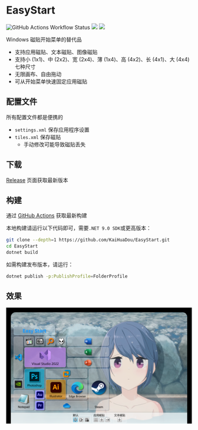 ﻿# EasyStart

![GitHub Actions Workflow Status](https://img.shields.io/github/actions/workflow/status/kaihuadou/easystart/build.yml) ![](https://img.shields.io/github/license/kaihuadou/easystart) ![](https://img.shields.io/github/commit-activity/w/kaihuadou/easystart)

Windows 磁贴开始菜单的替代品

- 支持应用磁贴、文本磁贴、图像磁贴
- 支持小 (1x1)、中 (2x2)、宽 (2x4)、薄 (1x4)、高 (4x2)、长 (4x1)、大 (4x4) 七种尺寸
- 无限画布、自由拖动
- 可从开始菜单快速固定应用磁贴

## 配置文件

所有配置文件都是便携的

- `settings.xml` 保存应用程序设置
- `tiles.xml` 保存磁贴
    - 手动修改可能导致磁贴丢失

## 下载

[Release](https://github.com/KaiHuaDou/EasyStart/releases/latest) 页面获取最新版本

## 构建

通过 [GitHub Actions](https://github.com/KaiHuaDou/EasyStart/actions) 获取最新构建

本地构建请运行以下代码即可，需要`.NET 9.0 SDK`或更高版本：

```bash
git clone --depth=1 https://github.com/KaiHuaDou/EasyStart.git
cd EasyStart
dotnet build
```

如需构建发布版本，请运行：

```bash
dotnet publish -p:PublishProfile=FolderProfile
```

## 效果

![效果](./doc/Effect.png)
